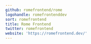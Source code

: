 ```yaml
---
github: romefrontend/rome
logohandle: romefrontenddev
sort: romefrontend
title: Rome Frontend
twitter: romefrontend
website: 'https://romefrontend.dev/'
---
```

